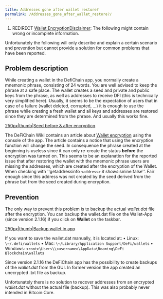 ```yaml
---
title: Addresses gone after wallet restore?
permalink: /Addresses_gone_after_wallet_restore?/
---
```


1.  REDIRECT [Wallet
    EncryptionDisclaimer](/Wallet_Encryption "wikilink"): The following
    might contain wrong or incomplete information.

Unfortunately the following will only describe and explain a certain
scenario and prevention but cannot provide a solution for common
problems that have been reported.

## Problem description

While creating a wallet in the DefiChain app, you normally create a
mnemonic phrase, consisting of 24 words. You are well advised to keep
the phrase at a safe place. The wallet creates a seed and private and
public keys from the phrase, as well as addresses to receive DFI (this
is technically very simplified here). Usually, it seems to be the
expectation of users that in case of a failure (wallet deleted,
corrupted, …) it is enough to use the phrase while creating a fresh
wallet and all keys and addresses are restored since they are determined
from the phrase. And usually this works fine.

[250px\|thumb\|Seed before & after
encryption](/File:Seed_encryption.jpg "wikilink")

The DeFiChain Wiki contains an article about [Wallet
encryption](https://github.com/DeFiCh/app/wiki/Wallet-Encryption) using
the console of the app. The article contains a notice that using the
encryption function will change the seed. In consequence the phrase
created at the beginning is useless since it can only re-create the
status **before** the encryption was turned on. This seems to be an
explanation for the reported issue that after restoring the wallet with
the mnemonic phrase users are missing the addresses, which are created
after the encryption of the Wallet. When checking with ''getaddressinfo `<address>` *it shows*ismine:false''. Fair enough since this address was not created
by the seed derived from the phrase but from the seed created during
encryption.

## Prevention

The only way to prevent this problem is to backup the actual
*wallet.dat* file after the encryption. You can backup the wallet.dat
file on the Wallet-App (since version 2.1.16) if you click on **Wallet**
on the taskbar.

[250px\|thumb\|Backup wallet in app](/File:Backup_Wallet.png)

If you want to save the wallet.dat manually, it is located at:
• Linux: `\~/.defi/wallets`
• Mac: `\~/Library/Application Support/DeFi/wallets`
• Windows: `<root>\Users\\<username>\AppData\Roaming\DeFi Blockchain\wallets`

Since version 2.1.16 the DeFiChain app has the possibility to create
backups of the *wallet.dat* from the GUI. In former version the app
created an unecrypted .txt file as backup.

Unfortunately there is no solution to recover addresses from an
encrypted *wallet.dat* without the actual file (backup). This was also
probably never intended in Bitcoin Core.